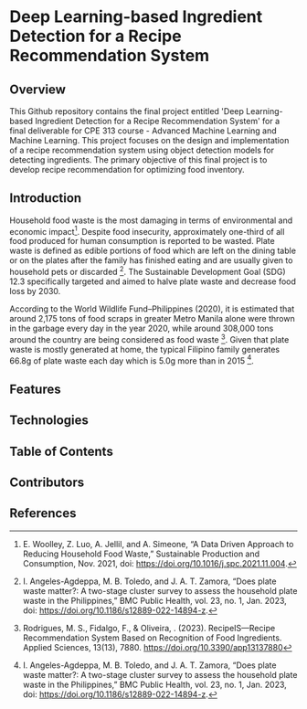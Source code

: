 # Deep Learning-based Ingredient Detection for a Recipe Recommendation System

## Overview
This Github repository contains the final project entitled 'Deep Learning-based Ingredient Detection for a Recipe Recommendation System' for a final deliverable for CPE 313 course - Advanced Machine Learning and Machine Learning. This project focuses on the design and implementation of a recipe recommendation system using object detection models for detecting ingredients. The primary objective of this final project is to develop recipe recommendation for optimizing food inventory.

## Introduction
Household food waste is the most damaging in terms of environmental and economic impact[^1]. Despite food insecurity, approximately one-third of all food produced for human consumption is reported to be wasted. Plate waste is defined as edible portions of food which are left on the dining table or on the plates after the family has finished eating and are usually given to household pets or discarded [^2]. The Sustainable Development Goal (SDG) 12.3 specifically targeted and aimed to halve plate waste and decrease food loss by 2030. 

According to the World Wildlife Fund–Philippines (2020), it is estimated that around 2,175 tons of food scraps in greater Metro Manila alone were thrown in the garbage every day in the year 2020, while around 308,000 tons around the country are being considered as food waste [^3]. Given that plate waste is mostly generated at home, the typical Filipino family generates 66.8g of plate waste each day which is 5.0g more than in 2015 [^2]. 

## Features

## Technologies

## Table of Contents

## Contributors

## References
[^1]: E. Woolley, Z. Luo, A. Jellil, and A. Simeone, “A Data Driven Approach to Reducing Household Food Waste,” Sustainable Production and Consumption, Nov. 2021, doi: https://doi.org/10.1016/j.spc.2021.11.004.
[^2]: I. Angeles-Agdeppa, M. B. Toledo, and J. A. T. Zamora, “Does plate waste matter?: A two-stage cluster survey to assess the household plate waste in the Philippines,” BMC Public Health, vol. 23, no. 1, Jan. 2023, doi: https://doi.org/10.1186/s12889-022-14894-z.
[^3]: Rodrigues, M. S., Fidalgo, F., & Oliveira,  . (2023). RecipeIS—Recipe Recommendation System Based on Recognition of Food Ingredients. Applied Sciences, 13(13), 7880. https://doi.org/10.3390/app13137880 
